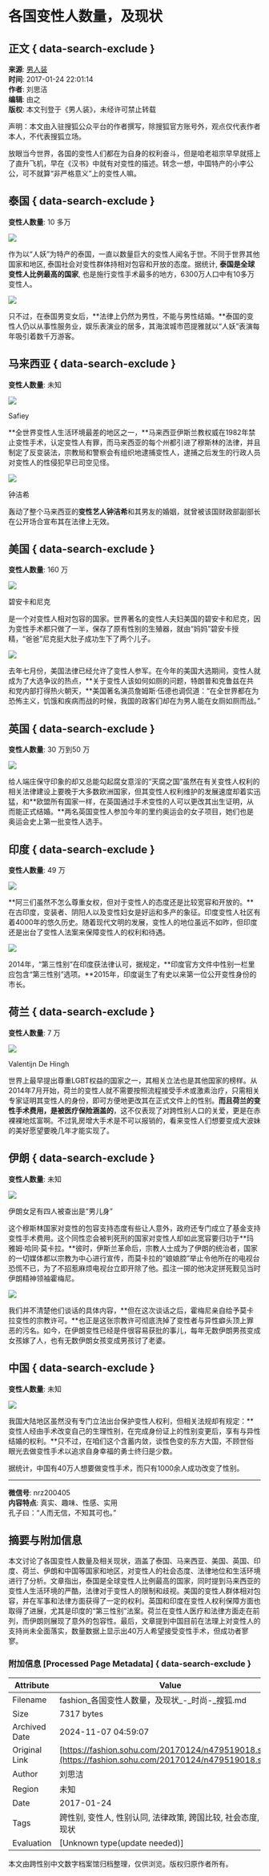# 各国变性人数量，及现状

## 正文 { data-search-exclude }


**来源**: [男人装](http://mp.sohu.com/profile?xpt=ZmhtMTEyOUBzb2h1LmNvbQ==)  
**时间**: 2017-01-24 22:01:14  
**作者**: 刘思洁  
**编辑**: 由之  
**版权**: 本文刊登于《男人装》，未经许可禁止转载  

声明：本文由入驻搜狐公众平台的作者撰写，除搜狐官方账号外，观点仅代表作者本人，不代表搜狐立场。

放眼当今世界，各国的变性人们都在为自身的权利奋斗，但是咱老祖宗早早就搭上了直升飞机，早在《汉书》中就有对变性的描述。转念一想，中国特产的小李公公，可不就算“非严格意义”上的变性人嘛。

## 泰国 { data-search-exclude }

**变性人数量**: 10 多万  

![](https://img.mp.itc.cn/upload/20170124/ce57b5b4857046b98b7c5236169315a2_th.jpeg)

作为以“人妖”为特产的泰国，一直以数量巨大的变性人闻名于世。不同于世界其他国家和地区, 泰国社会对变性群体持相对包容和开放的态度。据统计, **泰国是全球变性人比例最高的国家**, 也是施行变性手术最多的地方，6300万人口中有10多万变性人。

![](https://img.mp.itc.cn/upload/20170124/3f731f2f37ee45f88435e542122d283e_th.jpeg)

只不过，在泰国男变女后，**法律上仍然为男性，不能与男性结婚。**泰国的变性人仍以从事性服务业，娱乐表演业的居多，其海滨城市芭提雅就以“人妖”表演每年吸引着数千万游客。

## 马来西亚 { data-search-exclude }

**变性人数量**: 未知  

![](https://img.mp.itc.cn/upload/20170124/d001e41dfac34551918a5d267bd00d0c_th.jpeg)

Safiey

**全世界变性人生活环境最差的地区之一，**马来西亚伊斯兰教权威在1982年禁止变性手术，认定变性人有罪，而马来西亚的每个州都引进了穆斯林的法律，并且制定了反变装法，宗教局和警察会有组织地逮捕变性人，逮捕之后发生的行政人员对变性人的性侵犯早已司空见怪。

![](https://img.mp.itc.cn/upload/20170124/57304ce0c4f843f883711f48d5d3718b_th.jpeg)

钟洁希

轰动了整个马来西亚的**变性艺人钟洁希**和其男友的婚姻，就曾被该国财政部副部长在公开场合宣布其在法律上无效。

## 美国 { data-search-exclude }

**变性人数量**: 160 万  

![](https://img.mp.itc.cn/upload/20170124/b3353801efc349cf902a2a706da884bb_th.jpeg)

碧安卡和尼克

是一个对变性人相对包容的国家。世界著名的变性人夫妇美国的碧安卡和尼克，因为变性手术都只做了一半，保存了原有性别的生殖器，就由“妈妈”碧安卡授精，“爸爸”尼克挺大肚子成功生下了两个儿子。

![](https://img.mp.itc.cn/upload/20170124/c2d85d9be1444335a76ff14b433b76d2_th.jpeg)

去年七月份，美国法律已经允许了变性人参军。在今年的美国大选期间，变性人就成为了大选争议的热点，**关于变性人该如何如厕的问题，特朗普和克鲁兹在共和党内部打得热火朝天，**美国著名演员詹姆斯·伍德也调侃道：“在全世界都在为恐怖主义，饥饿和疾病而战的时候，我国的政客们却在为男人能在女厕如厕而战。”

## 英国 { data-search-exclude }

**变性人数量**: 30 万到50 万  

![](https://img.mp.itc.cn/upload/20170124/606aa76a6e7c4eac8e6c310badbbd0cf_th.jpeg)

给人端庄保守印象的却又总能勾起腐女意淫的“天腐之国”虽然在有关变性人权利的相关法律建设上要晚于大多数欧洲国家，但其变性人权利维护的发展速度却着实迅猛，和**欧盟所有国家一样，在英国通过手术变性的人可以更改其出生证明，从而能正式结婚。**两名英国变性人参加今年的里约奥运会的女子项目，她们也是奥运会史上第一批变性人选手。

## 印度 { data-search-exclude }

**变性人数量**: 49 万  

![](https://img.mp.itc.cn/upload/20170124/66ad9c8644d243978cdda02c32fb57e6_th.jpeg)

**阿三们虽然不怎么尊重女权，但对于变性人的态度还是比较宽容和开放的。**在古印度，变装者、阴阳人以及变性妇女是好运和多产的象征。印度变性人社区有着4000年的悠久历史。随着现代文明的发展，变性人的地位虽远不如昨，但印度还是出台了变性人法案来保障变性人的权利和待遇。

![](https://img.mp.itc.cn/upload/20170124/8c8d2d52253641328557e3968c6ec001_th.jpeg)

2014年，“第三性别”在印度获法律认可，据规定，**印度官方文件中性别一栏里应包含“第三性别”选项。**2015年，印度诞生了有史以来第一位公开变性身份的市长。

## 荷兰 { data-search-exclude }

**变性人数量**: 7 万  

![](https://img.mp.itc.cn/upload/20170124/c17a0f4559214103af31bcd788ceab96_th.jpeg)

Valentijn De Hingh

世界上最早提出尊重LGBT权益的国家之一，其相关立法也是其他国家的榜样。从2014年7月开始，荷兰的变性人就不需要按照流程接受手术或激素治疗，只需相关专家证明其变性人的身份，即可方便地更改其在正式文件上的性别。**而且荷兰的变性手术费用，是被医疗保险涵盖的**，这不仅表现了对跨性别人口的关爱，更是在赤裸裸地炫富啊。不过乳房增大手术是不可以报销的，看来变性人们想要变成大波妹的美好愿望要晚几年才能实现了。

## 伊朗 { data-search-exclude }

**变性人数量**: 未知  

![](https://img.mp.itc.cn/upload/20170124/dfbd425933a64abfa378aa183a3a0b7a_th.jpeg)

伊朗女足有四人被查出是“男儿身”

这个穆斯林国家对变性的包容支持态度有些让人意外，政府还专门成立了基金支持变性手术费用。这个同性恋会被判死刑的国家对变性人却如此宽容要归功于**玛雅姆·哈同·莫卡拉。**彼时，伊斯兰革命后，宗教人士成为了伊朗的统治者，国家的一切媒体都以宗教为中心进行宣传，而莫卡拉的“娘娘腔”举止令他所在的电视台恐慌不已，为了不招惹麻烦电视台立即开除了他。孤注一掷的他决定拼死觐见当时伊朗精神领袖霍梅尼。

![](https://img.mp.itc.cn/upload/20170124/b05e5b8782294bdcb3d1f841bd13d693_th.jpeg)

我们并不清楚他们谈话的具体内容，**但在这次谈话之后，霍梅尼亲自给予莫卡拉变性的宗教许可。**也正是这张宗教许可彻底洗掉了变性者与异性癖头顶上罪恶的污名。如今，在伊朗变性已经是件很容易获批的事儿，每年无数伊朗男孩变成女孩嫁了人，也有无数伊朗女孩变成男孩讨了老婆。

## 中国 { data-search-exclude }

**变性人数量**: 未知  

![](https://img.mp.itc.cn/upload/20170124/2b69e5f4f25a4b6ca721b688006a9c2c_th.jpeg)

我国大陆地区虽然没有专门立法出台保护变性人权利，但相关法规却有规定：**变性人经由手术改变自己的生理性别，在完成身份证上的性别变更后，享有与异性结婚的权利。**只不过，在咱们这个含蓄内敛，谈性色变的东方大国，不顾世俗眼光去做变性手术以追求自身幸福的勇士终归是少数。

据统计，中国有40万人想要做变性手术，而只有1000余人成功改变了性别。

---

**微信号**: nrz200405  
**内容特点**: 真实、趣味、性感、实用  
孔子曰：“人而无信，不知其可也。”

## 摘要与附加信息

<!-- tcd_abstract -->
本文讨论了各国变性人数量及相关现状，涵盖了泰国、马来西亚、美国、英国、印度、荷兰、伊朗和中国等国家和地区，对变性人的社会态度、法律地位和生活环境进行了分析。文章指出，泰国是全球变性人比例最高的国家，同时提到马来西亚的变性人生活环境的严酷，法律对于变性人的限制和歧视。美国的变性人群体相对包容，并在军事和法律方面获得了一定的权利。英国和印度在变性人权利保障方面也取得了进展，尤其是印度的“第三性别”法案。荷兰在变性人医疗和法律方面走在前列，而伊朗则展现了意外的包容性。最后，文章提到中国目前在法理上对变性人的支持尚未全面落实，数量数据上显示出40万人希望接受变性手术，但成功者寥寥。
<!-- tcd_abstract_end -->

### 附加信息 [Processed Page Metadata] { data-search-exclude }

| Attribute       | Value                                  |
|-----------------|----------------------------------------|
| Filename        | fashion_各国变性人数量，及现状_-_时尚-_搜狐.md                             |
| Size            | 7317 bytes                           |
| Archived Date   | 2024-11-07 04:59:07                             |
| Original Link   | [https://fashion.sohu.com/20170124/n479519018.shtml](https://fashion.sohu.com/20170124/n479519018.shtml)                       |
| Author          | 刘思洁                               |
| Region          | 未知                               |
| Date            | 2017-01-24                                 |
| Tags            | 跨性别, 变性人, 性别认同, 法律政策, 跨国比较, 社会态度, 生存现状                                 |
| Evaluation            | [Unknown type(update needed)]                                 |
<!-- tcd_table_end -->

本文由跨性别中文数字档案馆归档整理，仅供浏览。版权归原作者所有。
